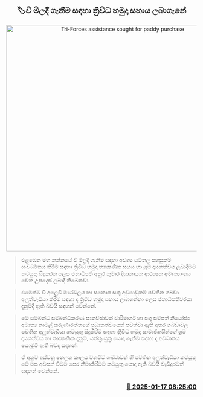 <p align='center'><b><h2 align='center' title='Tri-Forces assistance sought for paddy purchase'>🏷වී මිලදී ගැනීම සඳහා ත්‍රිවිධ හමුදා සහාය ලබාගැනේ</h2></b></p>
<p align='center'><img src='https://helakuru.sgp1.cdn.digitaloceanspaces.com/esana/images/lib/wee.jpg' width='600' alt='Tri-Forces assistance sought for paddy purchase'></p>

> එළඹෙන මහ කන්නයේ වී මිලදී ගැනීම සඳහා අවශ්‍ය යටිතල පහසුකම් සංවර්ධනය කිරීම සඳහා ත්‍රිවිධ හමුදා තාක්‍ෂණික සහය හා ශ්‍රම දායකත්වය ලබාදීමට කටයුතු සිදුකරන ලෙස ජනාධිපති අනුර කුමාර දිසානායක ආරක්‍ෂක අමාත්‍යාංශය වෙත උපදෙස් ලබාදී තිබෙනවා.

> එමෙන්ම වී අලෙවි මණ්ඩලය හා සතොස සතු අඩුපාඩුකම් පවතින ගබඩා අලුත්වැඩියා කිරීම සඳහා ද ත්‍රිවිධ හමුදා සහාය ලබාගන්නා ලෙස ජනාධිපතිවරයා දැනුම්දී ඇති බවයි සඳහන් වෙන්නේ.

> මේ සම්බන්ධ සම්බන්ධීකරණ සාකච්ඡාවක් වාරිමාර්ග හා පශු සම්පත් නියෝජ්‍ය අමාත්‍ය නාමල් කරුණාරත්නගේ ප්‍රධානත්වයෙන් පවත්වා ඇති අතර ගබඩාවල පවතින අලුත්වැඩියා කටයුතු සිදුකිරීම සඳහා ත්‍රිවිධ හමුදා සාමාජිකයින්ගේ ශ්‍රම දායකත්වය හා තාක්‍ෂණික දැනුම, යන්ත්‍ර සුත්‍ර යොදා ගැනීම සඳහා ද අවධානය යොමුවී ඇති බවද සඳහන්.

> ඒ අනුව අස්වනු නෙලන කාලය වනවිට ගබඩාවන් හි පවතින අලුත්වැඩියා කටයුතු මේ මස අවසන් වීමට පෙර නිමාකිරීමට කටයුතු යොදා ඇති බවයි වැඩිදුරටත් සඳහන් වෙන්නේ. 



<h3 align='right'><a href='https://www.helakuru.lk/esana/p/106636/'>📅 2025-01-17 08:25:00</a></h3>
